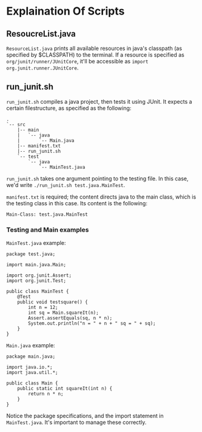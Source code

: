 # Explaination Of Scripts

## ResoucreList.java

`ResourceList.java` prints all available resources in java's classpath (as specified by $CLASSPATH) to the terminal. If a resource is specified as `org/junit/runner/JUnitCore`, it'll be accessible as `import org.junit.runner.JUnitCore`. 

## run_junit.sh

`run_junit.sh` compiles a java project, then tests it using JUnit. It expects a certain filestructure, as specified as the following:

```
.
`-- src
    |-- main
    |   `-- java
    |       `-- Main.java
    |-- manifest.txt
    |-- run_junit.sh
    `-- test
        `-- java
            `-- MainTest.java
```

`run_junit.sh` takes one argument pointing to the testing file. In this case, we'd write `./run_junit.sh test.java.MainTest`. 

`manifest.txt` is required; the content directs java to the main class, which is the testing class in this case. Its content is the following:

```
Main-Class: test.java.MainTest
```

### Testing and Main examples
`MainTest.java` example:

```python=
package test.java;

import main.java.Main;

import org.junit.Assert;
import org.junit.Test;

public class MainTest {
    @Test
    public void testsquare() {
        int n = 12;
        int sq = Main.squareIt(n);
        Assert.assertEquals(sq, n * n);
        System.out.println("n = " + n + " sq = " + sq);
    }
}
```

`Main.java` example:

```python=
package main.java;

import java.io.*;
import java.util.*;

public class Main {
    public static int squareIt(int n) {
        return n * n;
    }
}
```

Notice the package specifications, and the import statement in `MainTest.java`. It's important to manage these correctly.

